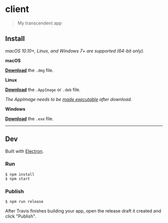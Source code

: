 # client

> My transcendent app


## Install

*macOS 10.10+, Linux, and Windows 7+ are supported (64-bit only).*

**macOS**

[**Download**](https://github.com/someone/undefined/releases/latest) the `.dmg` file.

**Linux**

[**Download**](https://github.com/someone/undefined/releases/latest) the `.AppImage` or `.deb` file.

*The AppImage needs to be [made executable](http://discourse.appimage.org/t/how-to-make-an-appimage-executable/80) after download.*

**Windows**

[**Download**](https://github.com/someone/undefined/releases/latest) the `.exe` file.


---


## Dev

Built with [Electron](https://electronjs.org).

### Run

```
$ npm install
$ npm start
```

### Publish

```
$ npm run release
```

After Travis finishes building your app, open the release draft it created and click "Publish".
